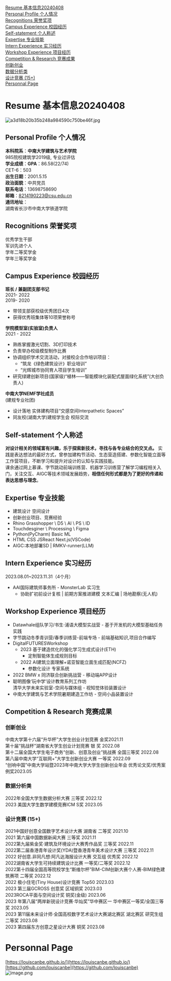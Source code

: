 [Resume 基本信息20240408](#nuedI)<br />[Personal Profile 个人情况](#liLF4)<br />[Recognitions 荣誉奖项](#xxINN)<br />[Campus Experience 校园经历](#YAj7d)<br />[Self-statement 个人称述](#fvGhe)<br />[Expertise 专业技能](#meqI3)<br />[Intern Experience 实习经历](#unyLR)<br />[Workshop Experience 项目经历](#E9Y2v)<br />[Competition & Research 竞赛成果](#keesM)<br />[创新创业](#FGxNx)<br />[数据分析类](#llnYF)<br />[设计竞赛 (15+)](#vWjoS)<br />[Personnal Page](#IKqhE)

<a name="nuedI"></a>
# Resume 基本信息20240408
![a3d18b20b35b248a984590c750be46f.jpg](https://cdn.nlark.com/yuque/0/2024/jpeg/34703642/1712567001073-f991fd3b-301e-498f-9e70-a30e315af06b.jpeg#averageHue=%23616453&clientId=u586f1153-529f-4&from=drop&height=188&id=uba752136&originHeight=1080&originWidth=1618&originalType=binary&ratio=1&rotation=0&showTitle=false&size=982668&status=done&style=none&taskId=u58a703cb-5246-45fb-aab2-fbe38a88508&title=&width=282)
<a name="liLF4"></a>
## Personal Profile 个人情况
**本科院系**：**中南大学建筑与艺术学院**<br />985院校建筑学2019级, 专业过评估<br />**学业成绩**：**GPA**：86.58(22/74)<br />CET-6：503<br />**出生日期**：2001.5.15<br />**政治面貌**：中共党员<br />**联系电话**：13698758690<br />**邮箱**：8214190223@csu.edu.cn<br />**通讯地址**：<br />湖南省长沙市中南大学铁道学院
<a name="xxINN"></a>
## Recognitions **荣誉奖项**
优秀学生干部<br />军训先进个人<br />学年二等奖学金<br />学年三等奖学金
<a name="YAj7d"></a>
## Campus Experience 校园经历
**班长 / 兼副团支部书记**<br />2021- 2022<br />2019- 2020

- 带领支部获校级优秀团日4次
- 获得优秀班集体等10项荣誉称号

**学院模型室(实验室)负责人**<br />2021 - 2022

- 熟练掌握激光切割、3D打印技术
- 负责举办校级模型制作比赛
- 协调组织学术交流活动，对接校企合作培训项目：
   - “筑龙《绿色建筑设计》职业培训”
   - “光辉城市协同育人项目学生培训”
- 研究绿建创新项目(国家级)“植林——智能模块化装配式屋面绿化系统”(大创负责人)

**中南大学NEMF学社成员**<br />(建规专业社团)

- 设计落地 实体建构项目“交感空间Interpathetic Spaces”
- 同友校(湖南大学)建规学生会 校际交流
<a name="fvGhe"></a>
## Self-statement 个人称述
**对设计相关的领域富有兴趣，乐于探索新技术，寻找与各专业结合的交叉点。** 实践是表达想法的最好方式，曾参加建构节活动、生态营造搭建、参数化智能立面等工作营项目，不断学习和提升对设计的认知与实践技能。<br />课余通过网上慕课、字节跳动前端训练营、机器学习训练营了解学习编程相关入门，关注交互、AIGC等技术领域发展趋势，**相信任何形式都是为了更好的传递和表达思想与理念**。
<a name="meqI3"></a>
## Expertise 专业技能

- 建筑设计 空间设计
- 创新创业项目、竞赛经验
- Rhino Grasshopper \ D5 \ AI \ PS \ ID
- Touchdesginer \ Processing \ Figma
- Python(PyCharm) Basic ML
- HTML CSS JSReact Next.js(VSCode)
- AIGC:本地部署SD | RMKV-runner(LLM)
<a name="unyLR"></a>
## Intern Experience 实习经历
2023.08.01~2023.11.31（4个月）

- AAI国际建筑师事务所 - MonsterLab 实习生
   - 协助扩初前设计复核 | 前期方案推进建模 文本汇编 | 场地勘察(无人机)
<a name="E9Y2v"></a>
## Workshop Experience 项目经历

- Datawhale组队学习/书生·浦语大模型实战营
      - 基于开发机的大模型基础任务实践
- 字节跳动冬季青训营/春季训练营-前端专场
      - 前端基础知识,项目合作编写
- DigitalFUTURESWorkshop
   - 2023 基于建造优化的强化学习生成式设计(ETH)
      - 定制智能体生成规则目标
   - 2022 AI建筑立面理解+诺亚智能立面生成匹配(NCFZ)
      - 参数化设计 专家系统
- 2022 BMW x 同济联合创新挑战营
      - 移动端APP设计
- 聪明图像‘玩中学’设计教育系列工作坊<br />清华大学未来实验室-空间与媒体组
      - 视知觉体验装置设计
- 中南大学建筑与艺术学院暑期建造工作坊
      - 空间小品装置设计
<a name="keesM"></a>
## Competition & Research 竞赛成果
<a name="FGxNx"></a>
### 创新创业
中南大学第十六届“升华杯”大学生创业计划竞赛	金奖2021.11<br />第十届“挑战杯”湖南省大学生创业计划竞赛 银 奖 2022.08<br />第十二届全国大学生电子商务“创新、创意及创业”挑战赛 全国三等奖 2022.08<br />第八届中南大学“互联网+”大学生创新创业大赛 一等奖 2022.09<br />“创响中国”中南大学站暨2023年中南大学大学生创新创业年会 优秀论文奖/优秀案例奖2023.05
<a name="llnYF"></a>
### 数据分析类
2022年全国大学生数据分析大赛 三等奖 2022.12<br />2023 美国大学生数学建模竞赛ICM S奖 2023.05
<a name="vWjoS"></a>
### 设计竞赛 (15+)
2021中国好创意全国数字艺术设计大赛 湖南省 二等奖 2021.10<br />2021 第六届中国数据新闻大赛 三等奖 2021.11<br />2022第九届紫金奖·建筑及环境设计大赛秀作品奖 三等奖 2022.11<br />2022第二届香港青年设计奖(YDA)暨香港青年美术设计大赛 三等奖 2022.11<br />2022 好创意.非同凡想:阿凡达海报设计大赛 交互组 优秀奖 2022.12<br />2022湖南省大学生可持续建筑设计比赛 一等奖/二等奖 2022.12<br />2022第十四届全国高等院校学生“斯维尔杯”BIM-CIM创新大赛个人赛-BIM绿色建筑赛项 二等奖 2022.12<br />2022 极小住宅(Tiny House)设计竞赛 Top50 2023.03<br />2023 第三届GCROSS 创意奖 区域铜奖 2023.03<br />2023ROCA平面与空间设计奖 铜奖(金级) 2023.06<br />2023 年第八届“两岸新锐设计竞赛·华灿奖”华中赛区一 华中赛区一等奖/全国三等奖 2023.05<br />2023 第11届未来设计师·全国高校数字艺术设计大赛湖北赛区 湖北赛区 研究生组 二等奖 2023.08<br />2023 第四届东方创意之星设计大赛 铜奖 2023.08
<a name="IKqhE"></a>
# Personnal Page
[https://louiscanbe.github.io/](https://louiscanbe.github.io/)<br />[https://github.com/louiscanbe](https://github.com/louiscanbe)<br />![image.png](https://cdn.nlark.com/yuque/0/2024/png/34703642/1712567292010-0b56319f-b505-4df0-a596-c3b6ee69b80c.png#averageHue=%23fefef9&clientId=ubbaf3526-2c85-4&from=paste&height=904&id=uafec87ff&originHeight=904&originWidth=1843&originalType=binary&ratio=1&rotation=0&showTitle=false&size=199322&status=done&style=none&taskId=u32e0e656-32a8-4de2-bc6b-7f94ec56df1&title=&width=1843)
